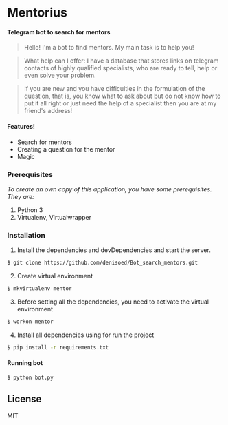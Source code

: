 # **Mentorius**
#### Telegram bot  to search for mentors 

> Hello! I'm a bot to find mentors.
> My main task is to help you!

> What help can I offer:
> I have a database that stores links
> on telegram contacts of highly qualified specialists,
> who are ready to tell,
> help or even solve your problem.

> If you are new and you have difficulties
> in the formulation of the question, that is, you know what to ask about
> but do not know how to put it all right
> or just need the help of a specialist
> then you are at my friend's address!

#### Features!
  - Search for mentors
  - Creating a question for the mentor
  - Magic
### Prerequisites
_To create an own copy of this application, you have some prerequisites. They are:_
1) Python 3
2) Virtualenv, Virtualwrapper
### Installation

1) Install the dependencies and devDependencies and start the server.
```sh
$ git clone https://github.com/denisoed/Bot_search_mentors.git
```
2) Create virtual environment
```sh
$ mkvirtualenv mentor
```
3) Before setting all the dependencies, you need to activate the virtual environment
```sh
$ workon mentor
```
4) Install all dependencies using for run the project
```sh
$ pip install -r requirements.txt
```
#### Running bot
```sh
$ python bot.py
```
License
----

MIT
